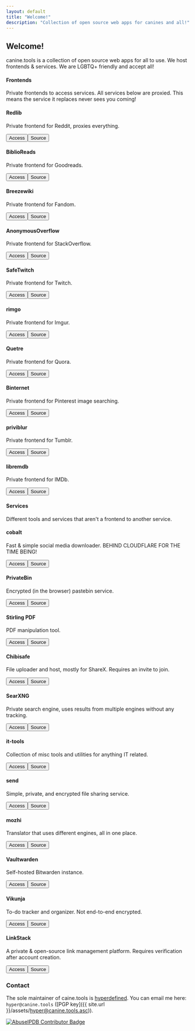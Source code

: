 ```yaml
---
layout: default
title: "Welcome!"
description: "Collection of open source web apps for canines and all!"
---
```

## Welcome!
canine.tools is a collection of open source web apps for all to use. We host frontends & services. We are LGBTQ+ friendly and accept all!

#### Frontends
Private frontends to access services. All services below are proxied. This means the service it replaces never sees you coming!
<div class="card-group">
    <div class="card">
        <div class="card-container">
            <h4>Redlib</h4>
            <p>Private frontend for Reddit, proxies everything.</p>
            <div class="card-buttons">
                <a href="https://redlib.canine.tools/"><button>Access</button></a><a href="https://github.com/redlib-org/redlib"><button>Source</button></a>
            </div>
        </div>
    </div>
    <div class="card">
        <div class="card-container">
            <h4>BiblioReads</h4>
            <p>Private frontend for Goodreads.</p>
            <div class="card-buttons">
                <a href="https://read.canine.tools/"><button>Access</button></a><a href="https://github.com/nesaku/BiblioReads"><button>Source</button></a>
            </div>
        </div>
    </div>
    <div class="card">
        <div class="card-container">
            <h4>Breezewiki</h4>
            <p>Private frontend for Fandom.</p>
            <div class="card-buttons">
                <a href="https://breeze.canine.tools/"><button>Access</button></a><a href="https://gitdab.com/cadence/breezewiki"><button>Source</button></a>
            </div>
        </div>
    </div>
    <div class="card">
        <div class="card-container">
            <h4>AnonymousOverflow</h4>
            <p>Private frontend for StackOverflow.</p>
            <div class="card-buttons">
                <a href="https://overflow.canine.tools/"><button>Access</button></a><a href="https://github.com/httpjamesm/AnonymousOverflow"><button>Source</button></a>
            </div>
        </div>
    </div>
    <div class="card">
        <div class="card-container">
            <h4>SafeTwitch</h4>
            <p>Private frontend for Twitch.</p>
            <div class="card-buttons">
                <a href="https://safetwitch.canine.tools/"><button>Access</button></a><a href="https://codeberg.org/SafeTwitch/safetwitch"><button>Source</button></a>
            </div>
        </div>
    </div>
    <div class="card">
        <div class="card-container">
            <h4>rimgo</h4>
            <p>Private frontend for Imgur.</p>
            <div class="card-buttons">
                <a href="https://rimgo.canine.tools/"><button>Access</button></a><a href="https://codeberg.org/rimgo/rimgo"><button>Source</button></a>
            </div>
        </div>
    </div>
    <div class="card">
        <div class="card-container">
            <h4>Quetre</h4>
            <p>Private frontend for Quora.</p>
            <div class="card-buttons">
                <a href="https://quetre.canine.tools/"><button>Access</button></a><a href="https://github.com/zyachel/quetre"><button>Source</button></a>
            </div>
        </div>
    </div>
    <div class="card">
        <div class="card-container">
            <h4>Binternet</h4>
            <p>Private frontend for Pinterest image searching.</p>
            <div class="card-buttons">
                <a href="https://binternet.canine.tools/"><button>Access</button></a><a href="https://github.com/Ahwxorg/binternet/"><button>Source</button></a>
            </div>
        </div>
    </div>
    <div class="card">
        <div class="card-container">
            <h4>priviblur</h4>
            <p>Private frontend for Tumblr.</p>
            <div class="card-buttons">
                <a href="https://priviblur.canine.tools/"><button>Access</button></a><a href="https://github.com/syeopite/priviblur"><button>Source</button></a>
            </div>
        </div>
    </div>
    <div class="card">
        <div class="card-container">
            <h4>libremdb</h4>
            <p>Private frontend for IMDb.</p>
            <div class="card-buttons">
                <a href="https://libremdb.canine.tools/"><button>Access</button></a><a href="https://github.com/zyachel/libremdb"><button>Source</button></a>
            </div>
        </div>
    </div>
</div>

#### Services
Different tools and services that aren't a frontend to another service.
<div class="card-group">
    <div class="card">
        <div class="card-container">
            <h4>cobalt</h4>
            <p>Fast & simple social media downloader. BEHIND CLOUDFLARE FOR THE TIME BEING!</p>
            <div class="card-buttons">
                <a href="https://cobalt.canine.tools/"><button>Access</button></a><a href="https://github.com/imputnet/cobalt"><button>Source</button></a>
            </div>
        </div>
    </div>
    <div class="card">
        <div class="card-container">
            <h4>PrivateBin</h4>
            <p>Encrypted (in the browser) pastebin service.</p>
            <div class="card-buttons">
                <a href="https://paste.canine.tools/"><button>Access</button></a><a href="https://github.com/PrivateBin/PrivateBin"><button>Source</button></a>
            </div>
        </div>
    </div>
    <div class="card">
        <div class="card-container">
            <h4>Stirling PDF</h4>
            <p>PDF manipulation tool.</p>
            <div class="card-buttons">
                <a href="https://pdf.canine.tools/"><button>Access</button></a><a href="https://github.com/Stirling-Tools/Stirling-PDF"><button>Source</button></a>
            </div>
        </div>
    </div>
    <div class="card">
        <div class="card-container">
            <h4>Chibisafe</h4>
            <p>File uploader and host, mostly for ShareX. Requires an invite to join.</p>
            <div class="card-buttons">
                <a href="https://safe.canine.tools/"><button>Access</button></a><a href="https://github.com/chibisafe/chibisafe"><button>Source</button></a>
            </div>
        </div>
    </div>
    <div class="card">
        <div class="card-container">
            <h4>SearXNG</h4>
            <p>Private search engine, uses results from multiple engines without any tracking.</p>
            <div class="card-buttons">
                <a href="https://search.canine.tools/"><button>Access</button></a><a href="https://github.com/searxng/searxng"><button>Source</button></a>
            </div>
        </div>
    </div>
    <div class="card">
        <div class="card-container">
            <h4>it-tools</h4>
            <p>Collection of misc tools and utilities for anything IT related.</p>
            <div class="card-buttons">
                <a href="https://it-tools.canine.tools/"><button>Access</button></a><a href="https://github.com/CorentinTh/it-tools"><button>Source</button></a>
            </div>
        </div>
    </div>
    <div class="card">
        <div class="card-container">
            <h4>send</h4>
            <p>Simple, private, and encrypted file sharing service.</p>
            <div class="card-buttons">
                <a href="https://send.canine.tools/"><button>Access</button></a><a href="https://github.com/timvisee/send"><button>Source</button></a>
            </div>
        </div>
    </div>
    <div class="card">
        <div class="card-container">
            <h4>mozhi</h4>
            <p>Translator that uses different engines, all in one place.</p>
            <div class="card-buttons">
                <a href="https://mozhi.canine.tools/"><button>Access</button></a><a href="https://codeberg.org/aryak/mozhi"><button>Source</button></a>
            </div>
        </div>
    </div>
    <div class="card">
        <div class="card-container">
            <h4>Vaultwarden</h4>
            <p>Self-hosted Bitwarden instance.</p>
            <div class="card-buttons">
                <a href="https://vault.canine.tools/"><button>Access</button></a><a href="https://github.com/dani-garcia/vaultwarden"><button>Source</button></a>
            </div>
        </div>
    </div>
    <div class="card">
        <div class="card-container">
            <h4>Vikunja</h4>
            <p>To-do tracker and organizer. Not end-to-end encrypted.</p>
            <div class="card-buttons">
                <a href="https://vikunja.canine.tools/"><button>Access</button></a><a href="https://kolaente.dev/vikunja/vikunja"><button>Source</button></a>
            </div>
        </div>
    </div>
    <div class="card">
        <div class="card-container">
            <h4>LinkStack</h4>
            <p>A private & open-source link management platform. Requires verification after account creation.</p>
            <div class="card-buttons">
                <a href="https://link.canine.tools/"><button>Access</button></a><a href="https://github.com/LinkStackOrg/LinkStack"><button>Source</button></a>
            </div>
        </div>
    </div>
</div>

### Contact
The sole maintainer of caine.tools is [hyperdefined](https://hyper.lol). You can email me here: `hyper@canine.tools` ([PGP key]({{ site.url }}/assets/hyper@canine.tools.asc)).

<div class="badge">
<a href="https://www.abuseipdb.com/user/105937" title="AbuseIPDB is an IP address blacklist for webmasters and sysadmins to report IP addresses engaging in abusive behavior on their networks">
	<img src="https://www.abuseipdb.com/contributor/105937.svg" class="abusebadge" alt="AbuseIPDB Contributor Badge">
</a>
</div>
